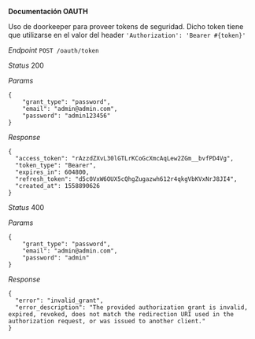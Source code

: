 **Documentación OAUTH**

Uso de doorkeeper para proveer tokens de seguridad.
Dicho token tiene que utilizarse en el valor del header 
`'Authorization': 'Bearer #{token}'`

_Endpoint_ `POST /oauth/token`

_Status_ 200

_Params_

    {
        "grant_type": "password",
        "email": "admin@admin.com",
        "password": "admin123456"
    }

_Response_

    {
      "access_token": "rAzzdZXvL30lGTLrKCoGcXmcAqLew2ZGm__bvfPD4Vg",
      "token_type": "Bearer",
      "expires_in": 604800,
      "refresh_token": "d5c0VxW6OUX5cQhgZugazwh612r4qkgVbKVxNrJ8JI4",
      "created_at": 1558890626
    }
    
_Status_ 400

_Params_

    {
        "grant_type": "password",
        "email": "admin@admin.com",
        "password": "admin"
    }

_Response_

    {
      "error": "invalid_grant",
      "error_description": "The provided authorization grant is invalid, expired, revoked, does not match the redirection URI used in the authorization request, or was issued to another client."
    }